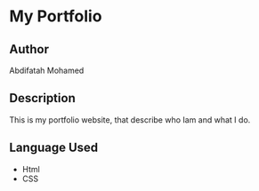 # My Portfolio

## Author

Abdifatah Mohamed

## Description

This is my portfolio website, that describe who Iam and what I do.

## Language Used

- Html
- CSS

